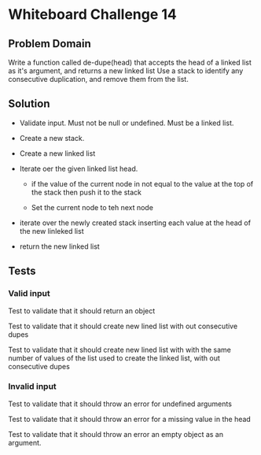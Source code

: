 # Whiteboard Challenge 14

  ## Problem Domain
  
  Write a function called de-dupe(head) that accepts the head of a linked list as it's argument, and returns a new linked list Use a stack to identify any consecutive duplication, and remove them from the list.
 
  ## Solution

  - Validate input.  Must not be null or undefined.  Must be a linked list.

  - Create a new stack.

  - Create a new linked list

  - Iterate oer the given linked list head.

    - if the value of the current node in not equal to the value at the top of the stack then push it to the stack

    - Set the current node to teh next node

  - iterate over the newly created stack inserting each value at the head of the new linleked list

  - return the new linked list

  
  ## Tests
  
  ### Valid input

  Test to validate that it should return an object
     
  Test to validate that it should create new lined list with out consecutive dupes

  Test to validate that it should create new lined list with with the same number of values of the list used to create the linked list, with out consecutive dupes

  ### Invalid input

  Test to validate that it should throw an error for undefined arguments

  Test to validate that it should throw an error for a missing value in the head

  Test to validate that it should throw an error an empty object as an argument.


